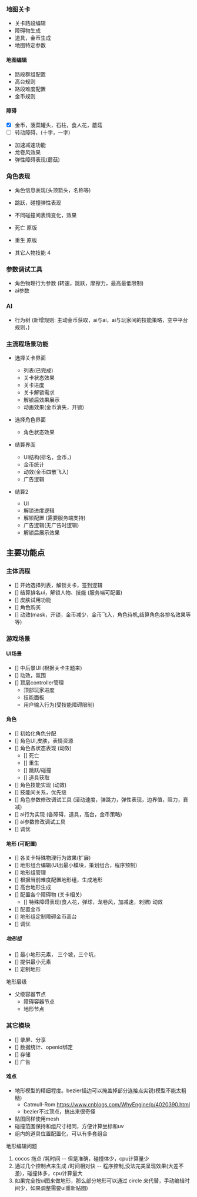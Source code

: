 ### 地图关卡

- 关卡路段编辑
- 障碍物生成
- 道具，金币生成
- 地图特定参数

#### 地图编辑

- 路段群组配置
- 高台规则
- 路段难度配置
- 金币规则
  
#### 障碍
- [x] 金币，菠菜罐头，石柱，食人花，蘑菇
- [ ] 转动障碍，(十字，一字)
- 加速减速功能
- 龙卷风效果
- 弹性障碍表现(蘑菇)

### 角色表现

- 角色信息表现(头顶箭头，名称等)
- 跳跃，碰撞弹性表现
- 不同碰撞间表情变化，效果
- 死亡 原版
- 重生 原版

- 其它人物技能 4 
  
### 参数调试工具

- 角色物理行为参数 (转速，跳跃，摩擦力，最高最低限制)
- ai参数

### AI

- 行为树 (新增规则: 主动金币获取，ai与ai，ai与玩家间的技能策略，空中平台规则，)

### 主流程场景功能

- 选择关卡界面
  - 列表(已完成)
  - 关卡状态效果
  - 关卡进度
  - 关卡解锁需求
  - 解锁后效果展示
  - 动画效果(金币消失，开锁)

- 选择角色界面
  - 角色状态效果

- 结算界面
  - UI结构(排名，金币，)
  - 金币统计
  - 动效(金币四散飞入)
  - 广告逻辑

- 结算2
  - UI
  - 解锁进度逻辑
  - 解锁配置 (需要服务端支持)
  - 广告逻辑(无广告时逻辑)
  - 解锁后展示效果

## 主要功能点
### 主体流程

- [] 开始选择列表，解锁关卡，签到逻辑
- [] 结算排名ui，解锁人物、技能 (服务端可配置)
- [] 皮肤试用功能
- [] 角色购买
- [] 动效(mask，开锁，金币减少，金币飞入，角色待机,结算角色各排名效果等等)

### 游戏场景
#### UI场景

- [] 中后景UI (根据关卡主题来)
- [] 动效，氛围
- [] 顶层controller管理
  - 顶部玩家进度
  - 技能面板
  - 用户输入行为(受技能障碍限制)

#### 角色
- [] 初始化角色分配
- [] 角色UI,皮肤，表情资源
- [] 角色各状态表现 (动效)
  - [] 死亡
  - [] 重生
  - [] 跳跃/碰撞
  - [] 道具获取
- [] 角色技能实现 (动效)
- [] 技能间关系，优先级
- [] 角色参数修改调试工具 (滚动速度，弹跳力，弹性表现，边界值，阻力，衰减)
- [] ai行为实现 (各障碍，道具，高台，金币策略)
- [] ai参数修改调试工具
- [] 调优
 #### 地形  (可配置)

- [] 各关卡特殊物理行为效果(扩展)
- [] 地形组合编辑(UI出最小模块，策划组合，程序预制)
- [] 地形组管理
- [] 根据当前难度配置地形组，生成地形
- [] 高台地形生成
- [] 配置各个障碍物 (关卡相关)
  - [] 特殊障碍表现(食人花，弹球，龙卷风，加减速，刺猬) 动效
- [] 配置金币
- [] 地形组定制障碍金币高台
- [] 调优

##### 地形组

- [] 最小地形元素， 三个坡，三个坑，
- [] 提供最小元素
- [] 定制地形

地形层级
- 父级容器节点
  - 障碍容器节点
  - 地形节点

### 其它模块

- [] 录屏、分享
- [] 数据统计、openid绑定
- [] 存储
- [] 广告

#### 难点

- 地形模型的精细程度。bezier描边可以掩盖掉部分连接点尖锐(模型不能太粗糙)
  - Catmull-Rom https://www.cnblogs.com/WhyEngine/p/4020390.html
  - bezier不过顶点，搞出来很奇怪
- 贴图同样使用mesh
- 碰撞范围保持和组尺寸相同，方便计算坐标和uv
- 组内的道具位置配置化，可以有多套组合


地形编辑问题
1. cocos 拖点 /耗时间 -- 但是准确，碰撞体少，cpu计算量少
2. 通过几个控制点来生成 /时间相对快 -- 程序控制,没法完美呈现效果(大差不差)，碰撞体多，cpu计算量大
3. 如果完全按ui图来做地形，那么部分地形可以通过 circle 来代替，手动编辑时间少，如果调整需要ui重新贴图)